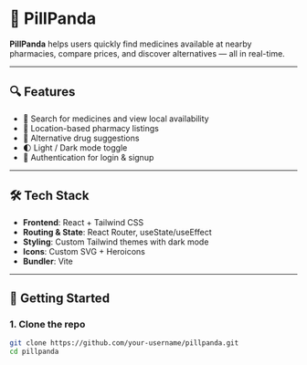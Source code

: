 # 🐼 PillPanda

**PillPanda** helps users quickly find medicines available at nearby pharmacies, compare prices, and discover alternatives — all in real-time.

---

## 🔍 Features

- 🔎 Search for medicines and view local availability
- 📍 Location-based pharmacy listings
- 💊 Alternative drug suggestions
- 🌓 Light / Dark mode toggle
- 🔐 Authentication for login & signup

---

## 🛠 Tech Stack

- **Frontend**: React + Tailwind CSS
- **Routing & State**: React Router, useState/useEffect
- **Styling**: Custom Tailwind themes with dark mode
- **Icons**: Custom SVG + Heroicons
- **Bundler**: Vite

---

## 🚀 Getting Started

### 1. Clone the repo

```bash
git clone https://github.com/your-username/pillpanda.git
cd pillpanda

